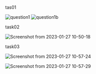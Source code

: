 tas01

![question1](https://user-images.githubusercontent.com/123716499/215017675-33542d6b-5851-4ced-aabe-ef801c046b37.png)
![question1b](https://user-images.githubusercontent.com/123716499/215017806-a6287eda-e4e5-4d4c-b0ea-54450a755c83.png)

task02

![Screenshot from 2023-01-27 10-50-18](https://user-images.githubusercontent.com/123716499/215018722-2e3ad145-c9e4-4fe2-ab2a-a7e729c47f77.png)

task03

![Screenshot from 2023-01-27 10-57-24](https://user-images.githubusercontent.com/123716499/215019524-d8665568-896f-4a9b-a119-f5bde9dc09fe.png)

![Screenshot from 2023-01-27 10-57-29](https://user-images.githubusercontent.com/123716499/215019544-5889560f-3fef-401c-80c0-86f405e9c6ef.png)
